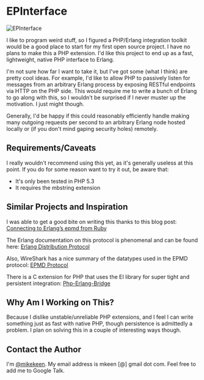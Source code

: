 EPInterface
===========

![EPInterface](http://mkeen.github.com/img/epinterface.png "EPInterface")

I like to program weird stuff, so I figured a PHP/Erlang integration toolkit would be a
good place to start for my first open source project. I have no plans to make this a PHP
extension. I'd like this project to end up as a fast, lightweight, native PHP interface
to Erlang.

I'm not sure how far I want to take it, but I've got some (what I think) are pretty cool
ideas. For example, I'd like to allow PHP to passively listen for messages from an arbitrary
Erlang process by exposing RESTful endpoints via HTTP on the PHP side. This would require
me to write a bunch of Erlang to go along with this, so I wouldn't be surprised if I never
muster up the motivation. I just might though.

Generally, I'd be happy if this could reasonably efficiently handle making many outgoing
requests per second to an arbitrary Erlang node hosted locally or (if you don't mind
gaping security holes) remotely.

Requirements/Caveats
--------------------

I really wouldn't recommend using this yet, as it's generally useless at this point. If
you do for some reason want to try it out, be aware that:

+ It's only been tested in PHP 5.3
+ It requires the mbstring extension

Similar Projects and Inspiration
--------------------------------

I was able to get a good bite on writing this thanks to this blog post:
[Connecting to Erlang’s epmd from Ruby](http://weblog.miceda.org/2009/04/24/connecting-to-erlangs-epmd-from-ruby/)

The Erlang documentation on this protocol is phenomenal and can be found here:
[Erlang Distribution Protocol](http://ftp.sunet.se/pub/lang/erlang/doc/apps/erts/erl_dist_protocol.html)

Also, WireShark has a nice summary of the datatypes used in the EPMD protocol:
[EPMD Protocol](http://www.wireshark.org/docs/dfref/e/epmd.html)

There is a C extension for PHP that uses the EI library for super tight and persistent integration:
[Php-Erlang-Bridge](http://code.google.com/p/mypeb/)

Why Am I Working on This?
-------------------------

Because I dislike unstable/unreliable PHP extensions, and I feel I can write something just
as fast with native PHP, though persistence is admittedly a problem. I plan on solving this
in a couple of interesting ways though.

Contact the Author
------------------
I'm [@mikekeen](http://twitter.com/mikekeen).
My email address is mkeen [@] gmail dot com. Feel free to add me to Google Talk.

